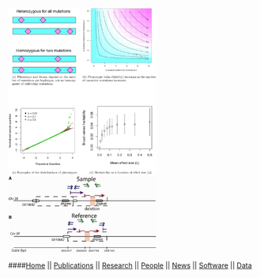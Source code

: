 <img src="images/journal.pgen.1003258.g001.png" style="width: 300px;"></a>
<img src="images/F6.large.jpg" style="width: 300px;"></a>

####[Home](index.html) || [Publications](pubs.html) || [Research](research.html) || [People](people.html) || [News](news.html) || [Software](software.html) || [Data](data.html)